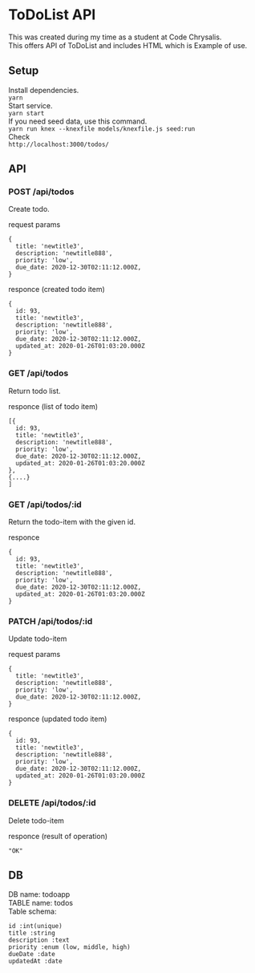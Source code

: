 # ToDoList API

This was created during my time as a student at Code Chrysalis.<br>
This offers API of ToDoList and includes HTML which is Example of use.

## Setup

Install dependencies.<br>
`yarn`<br>
Start service.<br>
`yarn start`<br>
If you need seed data, use this command.<br>
`yarn run knex --knexfile models/knexfile.js seed:run`<br>
Check<br>
`http://localhost:3000/todos/`

## API

### POST /api/todos

Create todo.

request params

```
{
  title: 'newtitle3',
  description: 'newtitle888',
  priority: 'low',
  due_date: 2020-12-30T02:11:12.000Z,
}
```

responce (created todo item)

```
{
  id: 93,
  title: 'newtitle3',
  description: 'newtitle888',
  priority: 'low',
  due_date: 2020-12-30T02:11:12.000Z,
  updated_at: 2020-01-26T01:03:20.000Z
}
```

### GET /api/todos

Return todo list.

responce (list of todo item)

```
[{
  id: 93,
  title: 'newtitle3',
  description: 'newtitle888',
  priority: 'low',
  due_date: 2020-12-30T02:11:12.000Z,
  updated_at: 2020-01-26T01:03:20.000Z
},
{....}
]
```

### GET /api/todos/:id

Return the todo-item with the given id.

responce

```
{
  id: 93,
  title: 'newtitle3',
  description: 'newtitle888',
  priority: 'low',
  due_date: 2020-12-30T02:11:12.000Z,
  updated_at: 2020-01-26T01:03:20.000Z
}
```

### PATCH /api/todos/:id

Update todo-item

request params

```
{
  title: 'newtitle3',
  description: 'newtitle888',
  priority: 'low',
  due_date: 2020-12-30T02:11:12.000Z,
}
```

responce (updated todo item)

```
{
  id: 93,
  title: 'newtitle3',
  description: 'newtitle888',
  priority: 'low',
  due_date: 2020-12-30T02:11:12.000Z,
  updated_at: 2020-01-26T01:03:20.000Z
}
```

### DELETE /api/todos/:id

Delete todo-item

responce (result of operation)

```
"OK"
```

## DB

DB name: todoapp<br>
TABLE name: todos<br>
Table schema:<br>

```
id :int(unique)
title :string
description :text
priority :enum (low, middle, high)
dueDate :date
updatedAt :date
```
